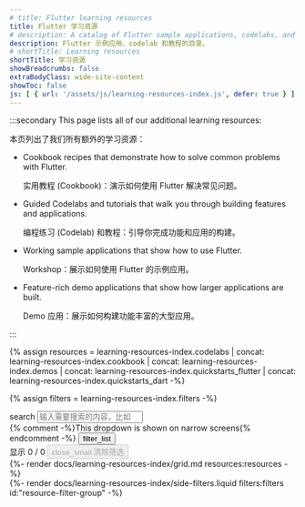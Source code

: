 ```yaml
---
# title: Flutter learning resources
title: Flutter 学习资源
# description: A catalog of Flutter sample applications, codelabs, and tutorials.
description: Flutter 示例应用、codelab 和教程的目录。
# shortTitle: Learning resources
shortTitle: 学习资源
showBreadcrumbs: false
extraBodyClass: wide-site-content
showToc: false
js: [ { url: '/assets/js/learning-resources-index.js', defer: true } ]
---
```


:::secondary
This page lists all of our additional learning resources:

本页列出了我们所有额外的学习资源：

* Cookbook recipes that demonstrate how to solve common problems with Flutter.

  实用教程 (Cookbook)：演示如何使用 Flutter 解决常见问题。

* Guided Codelabs and tutorials that walk you through building features and applications.

  编程练习 (Codelab) 和教程：引导你完成功能和应用的构建。

* Working sample applications that show how to use Flutter.

  Workshop：展示如何使用 Flutter 的示例应用。

* Feature-rich demo applications that show how larger applications are built.

  Demo 应用：展示如何构建功能丰富的大型应用。

:::

{% assign resources = learning-resources-index.codelabs | concat: learning-resources-index.cookbook | concat: learning-resources-index.demos | concat: learning-resources-index.quickstarts_flutter | concat: learning-resources-index.quickstarts_dart -%}

{% assign filters = learning-resources-index.filters -%}

<div id="resource-index-content">
    <div class="left-col" id="resource-index-main-content">
        <div id="resource-search-group" class="chip-filters-group">
            <div class="top-row">
                <div class="search-wrapper" id="resource-search">
                    <span class="material-symbols leading-icon" aria-hidden="true" translate="no">search</span>
                    <input type="search" placeholder='输入需要搜索的内容，比如 "button" 或 "networking"...'
                        aria-label="Search learning resources by name and category">
                </div>
                {% comment -%}This dropdown is shown on narrow screens{% endcomment -%}
                <button class="icon-button show-filters-button">
                    <span class="material-symbols" aria-hidden="true" translate="no">filter_list</span>
                </button>
            </div>
            <div class="label-row">
                <label for="resource-search">
                    显示 <span id="displayed-resource-card-count">0</span> / <span id="total-resource-card-count">0</span>
                </label>
                <button id="clear-resource-index-filters" disabled>
                    <span class="material-symbols" aria-hidden="true" translate="no">close_small</span>
                    <span><!-- Clear filters -->清除筛选</span>
                </button>
            </div>
        </div>
        {%- render docs/learning-resources-index/grid.md resources:resources -%}
    </div>
    <div class="right-col">
        {%- render docs/learning-resources-index/side-filters.liquid filters:filters id:"resource-filter-group" -%}
    </div>
</div>

